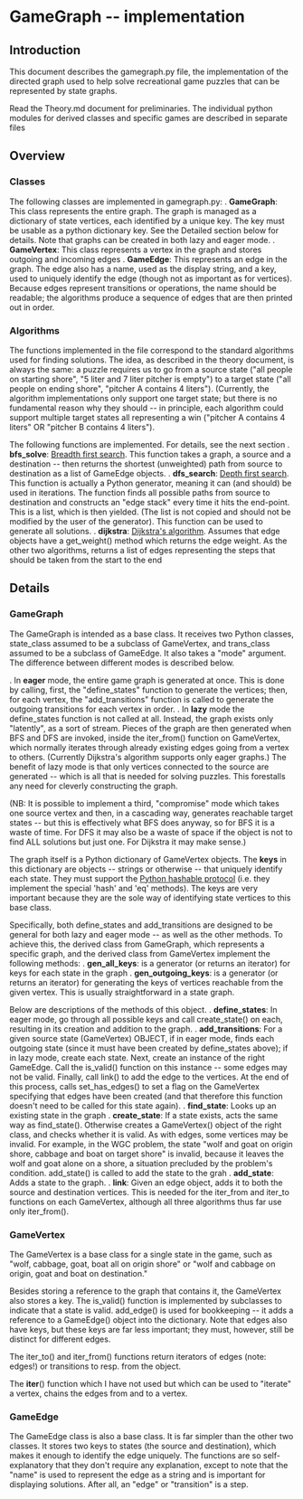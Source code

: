 # GameGraph -- implementation

## Introduction
This document describes the gamegraph.py file, the implementation of the directed graph used to help solve recreational game puzzles that can be represented by state graphs.

Read the Theory.md document for preliminaries.  The individual python modules for derived classes and specific games are described in separate files

## Overview

### Classes

The following classes are implemented in gamegraph.py:
. **GameGraph**: This class represents the entire graph.  The graph is managed as a dictionary of state vertices, each identified by a unique key.  The key must be usable as a python dictionary key.  See the Detailed section below for details.  Note that graphs can be created in both lazy and eager mode.
. **GameVertex**: This class represents a vertex in the graph and stores outgoing and incoming edges
. **GameEdge**: This represents an edge in the graph.  The edge also has a name, used as the display string, and a key, used to uniquely identify the edge (though not as important as for vertices).  Because edges represent transitions or operations, the name should be readable; the algorithms produce a sequence of edges that are then printed out in order.

### Algorithms
The functions implemented in the file correspond to the standard algorithms used for finding solutions.  The idea, as described in the theory document, is always the same: a puzzle requires us to go from a source state ("all people on starting shore", "5 liter and 7 liter pitcher is empty") to a target state ("all people on ending shore", "pitcher A contains 4 liters").  (Currently, the algorithm implementations only support one target state; but there is no fundamental reason why they should -- in principle, each algorithm could support multiple target states all representing a win ("pitcher A contains 4 liters" OR "pitcher B contains 4 liters").

The following functions are implemented.  For details, see the next section
. **bfs_solve**: [Breadth first search](https://en.wikipedia.org/wiki/Breadth-first_search).  This function takes a graph, a source and a destination -- then returns the shortest (unweighted) path from source to destination as a list of GameEdge objects.
. **dfs_search**: [Depth first search](https://en.wikipedia.org/wiki/Depth-first_search).  This function is actually a Python generator, meaning it can (and should) be used in iterations.  The function finds all possible paths from source to destination and constructs an "edge stack" every time it hits the end-point.  This is a list, which is then yielded.  (The list is not copied and should not be modified by the user of the generator).  This function can be used to generate all solutions.
. **dijkstra**: [Dijkstra's algorithm](https://en.wikipedia.org/wiki/Dijkstra%27s_algorithm).  Assumes that edge objects have a get_weight() method which returns the edge weight.  As the other two algorithms, returns a list of edges representing the steps that should be taken from the start to the end

## Details

### GameGraph
The GameGraph is intended as a base class.  It receives two Python classes, state_class assumed to be a subclass of GameVertex, and trans_class assumed to be a subclass of GameEdge.  It also takes a "mode" argument.  The difference between different modes is described below.

. In **eager** mode, the entire game graph is generated at once.  This is done by calling, first, the "define_states" function to generate the vertices; then, for each vertex, the "add_transitions" function is called to generate the outgoing transitions for each vertex in order.
. In **lazy** mode the define_states function is not called at all.  Instead, the graph exists only "latently", as a sort of stream.  Pieces of the graph are then generated when BFS and DFS are invoked, inside the iter_from() function on GameVertex, which normally iterates through already existing edges going from a vertex to others.  (Currently Dijkstra's algorithm supports only eager graphs.)  The benefit of lazy mode is that only vertices connected to the source are generated -- which is all that is needed for solving puzzles.  This forestalls any need for cleverly constructing the graph.

(NB: It is possible to implement a third, "compromise" mode which takes one source vertex and then, in a cascading way, generates reachable target states -- but this is effectively what BFS does anyway, so for BFS it is a waste of time.  For DFS it may also be a waste of space if the object is not to find ALL solutions but just one.  For Dijkstra it may make sense.)

The graph itself is a Python dictionary of GameVertex objects.  The **keys** in this dictionary are objects -- strings or otherwise -- that uniquely identify each state.  They must support the [Python hashable protocol](https://docs.python.org/3/glossary.html#term-hashable) (i.e. they implement the special 'hash' and 'eq' methods).  The keys are very important because they are the sole way of identifying state vertices to this base class.

Specifically, both define_states and add_transitions are designed to be general for both lazy and eager mode -- as well as the other methods.  To achieve this, the derived class from GameGraph, which represents a specific graph, and the derived class from GameVertex implement the following methods:
. **gen_all_keys**: is a generator (or returns an iterator) for keys for each state in the graph
. **gen_outgoing_keys**: is a generator (or returns an iterator) for generating the keys of vertices reachable from the given vertex.  This is usually straightforward in a state graph.

Below are descriptions of the methods of this object.
. **define_states**: In eager mode, go through all possible keys and call create_state() on each, resulting in its creation and addition to the graph.
. **add_transitions**: For a given source state (GameVertex) OBJECT, if in eager mode, finds each outgoing state (since it must have been created by define_states above); if in lazy mode, create each state.  Next, create an instance of the right GameEdge.  Call the is_valid() function on this instance -- some edges may not be valid.  Finally, call link() to add the edge to the vertices.  At the end of this process, calls set_has_edges() to set a flag on the GameVertex specifying that edges have been created (and that therefore this function doesn't need to be called for this state again).
. **find_state**: Looks up an existing state in the graph
. **create_state**: If a state exists, acts the same way as find_state().  Otherwise creates a GameVertex() object of the right class, and checks whether it is valid.  As with edges, some vertices may be invalid.  For example, in the WGC problem, the state "wolf and goat on origin shore, cabbage and boat on target shore" is invalid, because it leaves the wolf and goat alone on a shore, a situation precluded by the problem's condition.  add_state() is called to add the state to the grah
. **add_state**: Adds a state to the graph.
. **link**:  Given an edge object, adds it to both the source and destination vertices.  This is needed for the iter_from and iter_to functions on each GameVertex, although all three algorithms thus far use only iter_from().

### GameVertex
The GameVertex is a base class for a single state in the game, such as "wolf, cabbage, goat, boat all on origin shore" or "wolf and cabbage on origin, goat and boat on destination."

Besides storing a reference to the graph that contains it, the GameVertex also stores a key.  The is_valid() function is implemented by subclasses to indicate that a state is valid.  add_edge() is used for bookkeeping -- it adds a reference to a GameEdge() object into the dictionary.  Note that edges also have keys, but these keys are far less important; they must, however, still be distinct for different edges.

The iter_to() and iter_from() functions return iterators of edges (note: edges!) or transitions to resp. from the object.

The __iter__() function which I have not used but which can be used to "iterate" a vertex, chains the edges from and to a vertex.

### GameEdge
The GameEdge class is also a base class.  It is far simpler than the other two classes.  It stores two keys to states (the source and destination), which makes it enough to identify the edge uniquely.  The functions are so self-explanatory that they don't require any explanation, except to note that the "name" is used to represent the edge as a string and is important for displaying solutions.  After all, an "edge" or "transition" is a step.